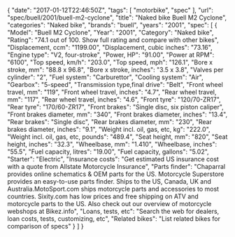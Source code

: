 {
    "date": "2017-01-12T22:46:50Z",
    "tags": [
        "motorbike",
        "spec"
    ],
    "url": "spec\/buell\/2001\/buell-m2-cyclone",
    "title": "Naked bike Buell M2 Cyclone",
    "categories": "Naked bike",
    "brands": "buell",
    "years": "2001",
    "spec": [
        {
            "Model": "Buell M2 Cyclone",
            "Year": "2001",
            "Category": "Naked bike",
            "Rating": "74.1 out of 100. Show full rating and compare with other bikes",
            "Displacement, ccm": "1199.00",
            "Displacement, cubic inches": "73.16",
            "Engine type": "V2, four-stroke",
            "Power, HP": "91.00",
            "Power at RPM": "6100",
            "Top speed, km\/h": "203.0",
            "Top speed, mph": "126.1",
            "Bore x stroke, mm": "88.8 x 96.8",
            "Bore x stroke, inches": "3.5 x 3.8",
            "Valves per cylinder": "2",
            "Fuel system": "Carburettor",
            "Cooling system": "Air",
            "Gearbox": "5-speed",
            "Transmission type,final drive": "Belt",
            "Front wheel travel, mm": "119",
            "Front wheel travel, inches": "4.7",
            "Rear wheel travel, mm": "117",
            "Rear wheel travel, inches": "4.6",
            "Front tyre": "120\/70-ZR17",
            "Rear tyre": "170\/60-ZR17",
            "Front brakes": "Single disc, six piston caliper",
            "Front brakes diameter, mm": "340",
            "Front brakes diameter, inches": "13.4",
            "Rear brakes": "Single disc",
            "Rear brakes diameter, mm": "230",
            "Rear brakes diameter, inches": "9.1",
            "Weight incl. oil, gas, etc, kg": "222.0",
            "Weight incl. oil, gas, etc, pounds": "489.4",
            "Seat height, mm": "820",
            "Seat height, inches": "32.3",
            "Wheelbase, mm": "1.410",
            "Wheelbase, inches": "55.5",
            "Fuel capacity, litres": "19.00",
            "Fuel capacity, gallons": "5.02",
            "Starter": "Electric",
            "Insurance costs": "Get estimated US insurance cost with a quote from Allstate Motorcycle Insurance",
            "Parts finder": "Chaparral provides online schematics & OEM parts for the US.   Motorcycle Superstore provides an easy-to-use parts finder. Ships to the US, Canada, UK and Australia.MotoSport.com ships motorcycle parts and accessories to most countries.    Sixity.com has low prices and free shipping on ATV and motorcycle parts to the US. Also check out our overview of motorcycle webshops at Bikez.info",
            "Loans, tests, etc": "Search the web for dealers, loan costs, tests, customizing, etc",
            "Related bikes": "List related bikes for comparison of specs"
        }
    ]
}